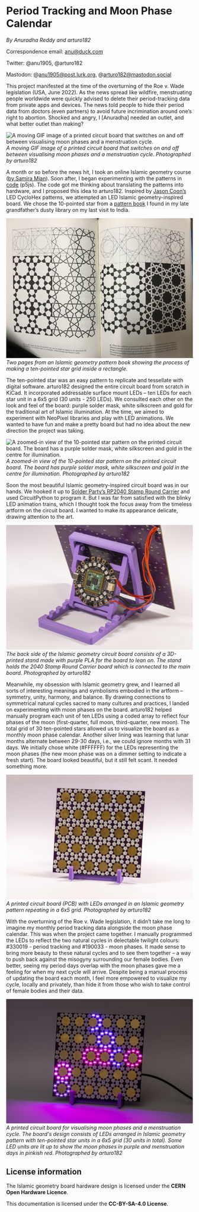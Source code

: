 # Period Tracking and Moon Phase Calendar

_By Anuradha Reddy and arturo182_

Correspondence email: anu@duck.com

Twitter: @anu1905, @arturo182

Mastodon: @anu1905@post.lurk.org, @arturo182@mastodon.social

This project manifested at the time of the overturning of the Roe v. Wade legislation (USA, June 2022). As the news spread like wildfire, menstruating people worldwide were quickly advised to delete their period-tracking data from private apps and devices. The news told people to hide their period data from doctors (even partners) to avoid future incrimination around one’s right to abortion. Shocked and angry, I [Anuradha] needed an outlet, and what better outlet than making?

![A moving GIF image of a printed circuit board that switches on and off between visualising moon phases and a menstruation cycle.](./Islamic_geometry.gif)
*A moving GIF image of a printed circuit board that switches on and off between visualising moon phases and a menstruation cycle. Photographed by arturo182*
  
A month or so before the news hit, I took an online Islamic geometry course ([by Samira Mian](https://www.samiramian.uk/)). Soon after, I began experimenting with the patterns in [code](https://anuradhareddy.com/Ferozkoh-Jaali) (p5js). The code got me thinking about translating the patterns into hardware, and I proposed this idea to arturo182. Inspired by [Jason Coon’s](https://twitter.com/jasoncoon_/status/1589403833910063104?s=20) LED CycloHex patterns, we attempted an LED Islamic geometry-inspired board. We chose the 10-pointed star from a [pattern book](https://www.amazon.com/Islamic-Designs-Artists-Craftspeople-Pictorial/dp/048625819X) I found in my late grandfather’s dusty library on my last visit to India.

![Two pages from a Islamic geometry pattern book showing the process of making a ten-pointed star grid inside a rectangle.](./Islamic_geometry_5.jpg)
*Two pages from an Islamic geometry pattern book showing the process of making a ten-pointed star grid inside a rectangle.*

The ten-pointed star was an easy pattern to replicate and tessellate with digital software. arturo182 designed the entire circuit board from scratch in KiCad. It incorporated addressable surface mount LEDs – ten LEDs for each star unit in a 6x5 grid (30 units - 250 LEDs). We consulted each other on the look and feel of the board: purple solder mask, white silkscreen and gold for the traditional art of Islamic illumination. At the time, we aimed to experiment with NeoPixel libraries and play with LED animations. We wanted to have fun and make a pretty board but had no idea about the new direction the project was taking.

![A zoomed-in view of the 10-pointed star pattern on the printed circuit board. The board has a purple solder mask, white silkscreen and gold in the centre for illumination.](./Islamic_geometry_4.jpg)
*A zoomed-in view of the 10-pointed star pattern on the printed circuit board. The board has purple solder mask, white silkscreen and gold in the centre for illumination. Photographed by arturo182*
 
Soon the most beautiful Islamic geometry-inspired circuit board was in our hands. We hooked it up to [Solder Party’s RP2040 Stamp Round Carrier](https://lectronz.com/products/rp2040-stamp-round-carrier) and used CircuitPython to program it. But I was far from satisfied with the blinky LED animation trains, which I thought took the focus away from the timeless artform on the circuit board. I wanted to make its appearance delicate, drawing attention to the art. 

![The back side of the printed circuit board consists of a 3D-printed stand made with purple PLA for the board to lean on. The stand holds the Round Stamp Carrier board which is connected to the Islamic geometry board](./Islamic_geometry_3.jpg)
*The back side of the Islamic geometry circuit board consists of a 3D-printed stand made with purple PLA for the board to lean on. The stand holds the 2040 Stamp Round Carrier board which is connected to the main board. Photographed by arturo182*

Meanwhile, my obsession with Islamic geometry grew, and I learned all sorts of interesting meanings and symbolisms embodied in the artform – symmetry, unity, harmony, and balance. By drawing connections to symmetrical natural cycles sacred to many cultures and practices, I landed on experimenting with moon phases on the board. arturo182 helped manually program each unit of ten LEDs using a coded array to reflect four phases of the moon (first-quarter, full moon, third-quarter, new moon). The total grid of 30 ten-pointed stars allowed us to visualize the board as a monthly moon phase calendar. Another silver lining was learning that lunar months alternate between 29-30 days, i.e., we could ignore months with 31 days. We initially chose white (#FFFFFF) for the LEDs representing the moon phases (the new moon phase was on a dimmer setting to indicate a fresh start). The board looked beautiful, but it still felt scant. It needed something more.

![A printed circuit board (PCB) with LEDs arranged in an Islamic geometry pattern repeating in a 6x5 grid.](./Islamic_geometry_2.jpg)
*A printed circuit board (PCB) with LEDs arranged in an Islamic geometry pattern repeating in a 6x5 grid. Photographed by arturo182*
  
With the overturning of the Roe v. Wade legislation, it didn’t take me long to imagine my monthly period tracking data alongside the moon phase calendar. This was when the project came together. I manually programmed the LEDs to reflect the two natural cycles in delectable twilight colours: #330019 - period tracking and #190033 - moon phases. It made sense to bring more beauty to these natural cycles and to see them together – a way to push back against the misogyny surrounding our female bodies. Even better, seeing my period days overlap with the moon phases gave me a feeling for when my next cycle will arrive. Despite being a manual process of updating the board each month, I feel more empowered to visualize my cycle, locally and privately, than hide it from those who wish to take control of female bodies and their data. 

![A printed circuit board for visualising moon phases and a menstruation cycle. The board's design consists of LEDs arranged in Islamic geometry patterns with circular units in a 6x5 grid (30 units in total). Some LED units are lit up to show the moon phases in purple and menstruation days in pinkish red.](./Islamic_geometry_1.jpg)
*A printed circuit board for visualising moon phases and a menstruation cycle. The board's design consists of LEDs arranged in Islamic geometry pattern with ten-pointed star units in a 6x5 grid (30 units in total). Some LED units are lit up to show the moon phases in purple and menstruation days in pinkish red. Photographed by arturo182*

## License information
The Islamic geometry board hardware design is licensed under the **CERN Open Hardware Licence**.

This documentation is licensed under the **CC-BY-SA-4.0 License**.
